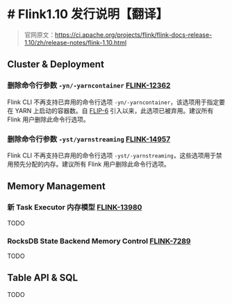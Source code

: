 # # Flink1.10 发行说明【翻译】

> 官网原文：<https://ci.apache.org/projects/flink/flink-docs-release-1.10/zh/release-notes/flink-1.10.html>

## Cluster & Deployment

### 删除命令行参数 `-yn/-yarncontainer` [FLINK-12362](https://issues.apache.org/jira/browse/FLINK-12362)

Flink CLI 不再支持已弃用的命令行选项 `-yn/-yarncontainer`，该选项用于指定要在 YARN 上启动的容器数。自 [FLIP-6](https://cwiki.apache.org/confluence/pages/viewpage.action?pageId=65147077) 引入以来，此选项已被弃用。建议所有 Flink 用户删除此命令行选项。

### 删除命令行参数 `-yst/yarnstreaming` [FLINK-14957](https://issues.apache.org/jira/browse/FLINK-14957)

Flink CLI 不再支持已弃用的命令行选项 `-yst/-yarnstreaming`，这些选项用于禁用预先分配的内存。建议所有 Flink 用户删除此命令行选项。

## Memory Management

### 新 Task Executor 内存模型 [FLINK-13980](https://issues.apache.org/jira/browse/FLINK-13980)

TODO

### RocksDB State Backend Memory Control [FLINK-7289](https://issues.apache.org/jira/browse/FLINK-7289)

TODO

## Table API & SQL

TODO 

